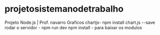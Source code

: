 # projetosistemanodetrabalho
Projeto Node.js | Prof. navarro
Graficos chartjs- npm install chart.js --save
rodar o servidor - npm run dev
npm install - para baixar os modulos

